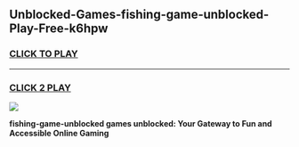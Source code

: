 
## Unblocked-Games-fishing-game-unblocked-Play-Free-k6hpw
<h3>
<a href="https://premium76.site?title=fishing-game-unblocked&ref=12A">CLICK TO PLAY</a></h3>
<hr>

<h3>
<a href="https://premium76.site?title=fishing-game-unblocked&ref=12A">CLICK 2 PLAY</a>
  
</h3>

<a href="https://premium76.site?title=fishing-game-unblocked&ref=12A"><img src="https://clearcache.store/games.png"></a>


**fishing-game-unblocked games unblocked: Your Gateway to Fun and Accessible Online Gaming**
